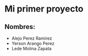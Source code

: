 # Mi primer proyecto

## Nombres:

- Alejo Perez Ramirez
- Yerson Arango Perez
- Lede Molina Zapata
